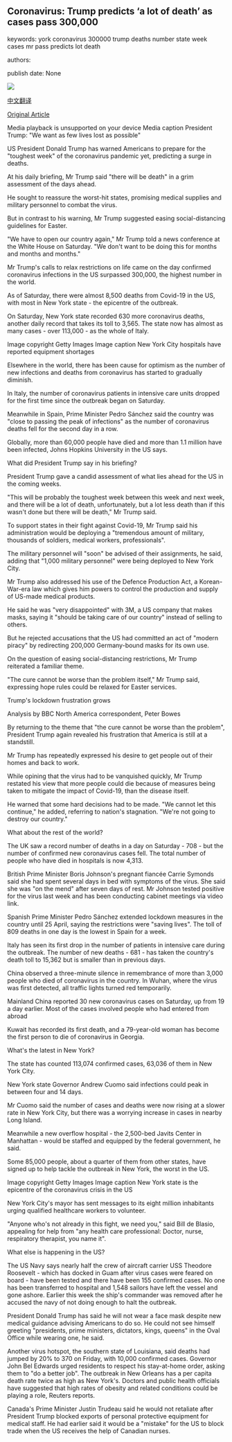## Coronavirus: Trump predicts ‘a lot of death’ as cases pass 300,000

keywords: york coronavirus 300000 trump deaths number state week cases mr pass predicts lot death

authors: 

publish date: None

![](https://ichef.bbci.co.uk/images/ic/1024x576/p088prsz.jpg)

[中文翻译](Coronavirus%3A%20Trump%20predicts%20%E2%80%98a%20lot%20of%20death%E2%80%99%20as%20cases%20pass%20300%2C000_zh.md)

[Original Article](https://www.bbc.com/news/world-us-canada-52168682)

Media playback is unsupported on your device Media caption President Trump: "We want as few lives lost as possible"

US President Donald Trump has warned Americans to prepare for the "toughest week" of the coronavirus pandemic yet, predicting a surge in deaths.

At his daily briefing, Mr Trump said "there will be death" in a grim assessment of the days ahead.

He sought to reassure the worst-hit states, promising medical supplies and military personnel to combat the virus.

But in contrast to his warning, Mr Trump suggested easing social-distancing guidelines for Easter.

"We have to open our country again," Mr Trump told a news conference at the White House on Saturday. "We don't want to be doing this for months and months and months."

Mr Trump's calls to relax restrictions on life came on the day confirmed coronavirus infections in the US surpassed 300,000, the highest number in the world.

As of Saturday, there were almost 8,500 deaths from Covid-19 in the US, with most in New York state - the epicentre of the outbreak.

On Saturday, New York state recorded 630 more coronavirus deaths, another daily record that takes its toll to 3,565. The state now has almost as many cases - over 113,000 - as the whole of Italy.

Image copyright Getty Images Image caption New York City hospitals have reported equipment shortages

Elsewhere in the world, there has been cause for optimism as the number of new infections and deaths from coronavirus has started to gradually diminish.

In Italy, the number of coronavirus patients in intensive care units dropped for the first time since the outbreak began on Saturday.

Meanwhile in Spain, Prime Minister Pedro Sánchez said the country was "close to passing the peak of infections" as the number of coronavirus deaths fell for the second day in a row.

Globally, more than 60,000 people have died and more than 1.1 million have been infected, Johns Hopkins University in the US says.

What did President Trump say in his briefing?

President Trump gave a candid assessment of what lies ahead for the US in the coming weeks.

"This will be probably the toughest week between this week and next week, and there will be a lot of death, unfortunately, but a lot less death than if this wasn't done but there will be death," Mr Trump said.

To support states in their fight against Covid-19, Mr Trump said his administration would be deploying a "tremendous amount of military, thousands of soldiers, medical workers, professionals".

The military personnel will "soon" be advised of their assignments, he said, adding that "1,000 military personnel" were being deployed to New York City.

Mr Trump also addressed his use of the Defence Production Act, a Korean-War-era law which gives him powers to control the production and supply of US-made medical products.

He said he was "very disappointed" with 3M, a US company that makes masks, saying it "should be taking care of our country" instead of selling to others.

But he rejected accusations that the US had committed an act of "modern piracy" by redirecting 200,000 Germany-bound masks for its own use.

On the question of easing social-distancing restrictions, Mr Trump reiterated a familiar theme.

"The cure cannot be worse than the problem itself," Mr Trump said, expressing hope rules could be relaxed for Easter services.

Trump's lockdown frustration grows

Analysis by BBC North America correspondent, Peter Bowes

By returning to the theme that "the cure cannot be worse than the problem", President Trump again revealed his frustration that America is still at a standstill.

Mr Trump has repeatedly expressed his desire to get people out of their homes and back to work.

While opining that the virus had to be vanquished quickly, Mr Trump restated his view that more people could die because of measures being taken to mitigate the impact of Covid-19, than the disease itself.

He warned that some hard decisions had to be made. "We cannot let this continue," he added, referring to nation's stagnation. "We're not going to destroy our country."

What about the rest of the world?

The UK saw a record number of deaths in a day on Saturday - 708 - but the number of confirmed new coronavirus cases fell. The total number of people who have died in hospitals is now 4,313.

British Prime Minister Boris Johnson's pregnant fiancée Carrie Symonds said she had spent several days in bed with symptoms of the virus. She said she was "on the mend" after seven days of rest. Mr Johnson tested positive for the virus last week and has been conducting cabinet meetings via video link.

Spanish Prime Minister Pedro Sánchez extended lockdown measures in the country until 25 April, saying the restrictions were "saving lives". The toll of 809 deaths in one day is the lowest in Spain for a week.

Italy has seen its first drop in the number of patients in intensive care during the outbreak. The number of new deaths - 681 - has taken the country's death toll to 15,362 but is smaller than in previous days.

China observed a three-minute silence in remembrance of more than 3,000 people who died of coronavirus in the country. In Wuhan, where the virus was first detected, all traffic lights turned red temporarily.

Mainland China reported 30 new coronavirus cases on Saturday, up from 19 a day earlier. Most of the cases involved people who had entered from abroad

Kuwait has recorded its first death, and a 79-year-old woman has become the first person to die of coronavirus in Georgia.

What's the latest in New York?

The state has counted 113,074 confirmed cases, 63,036 of them in New York City.

New York state Governor Andrew Cuomo said infections could peak in between four and 14 days.

Mr Cuomo said the number of cases and deaths were now rising at a slower rate in New York City, but there was a worrying increase in cases in nearby Long Island.

Meanwhile a new overflow hospital - the 2,500-bed Javits Center in Manhattan - would be staffed and equipped by the federal government, he said.

Some 85,000 people, about a quarter of them from other states, have signed up to help tackle the outbreak in New York, the worst in the US.

Image copyright Getty Images Image caption New York state is the epicentre of the coronavirus crisis in the US

New York City's mayor has sent messages to its eight million inhabitants urging qualified healthcare workers to volunteer.

"Anyone who's not already in this fight, we need you," said Bill de Blasio, appealing for help from "any health care professional: Doctor, nurse, respiratory therapist, you name it".

What else is happening in the US?

The US Navy says nearly half the crew of aircraft carrier USS Theodore Roosevelt - which has docked in Guam after virus cases were feared on board - have been tested and there have been 155 confirmed cases. No one has been transferred to hospital and 1,548 sailors have left the vessel and gone ashore. Earlier this week the ship's commander was removed after he accused the navy of not doing enough to halt the outbreak.

President Donald Trump has said he will not wear a face mask despite new medical guidance advising Americans to do so. He could not see himself greeting "presidents, prime ministers, dictators, kings, queens" in the Oval Office while wearing one, he said.

Another virus hotspot, the southern state of Louisiana, said deaths had jumped by 20% to 370 on Friday, with 10,000 confirmed cases. Governor John Bel Edwards urged residents to respect his stay-at-home order, asking them to "do a better job". The outbreak in New Orleans has a per capita death rate twice as high as New York's. Doctors and public health officials have suggested that high rates of obesity and related conditions could be playing a role, Reuters reports.

Canada's Prime Minister Justin Trudeau said he would not retaliate after President Trump blocked exports of personal protective equipment for medical staff. He had earlier said it would be a "mistake" for the US to block trade when the US receives the help of Canadian nurses.